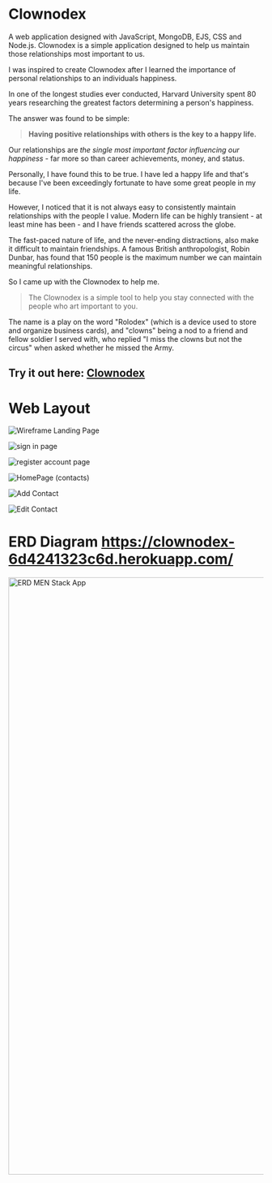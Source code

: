 # Clownodex

A web application designed with JavaScript, MongoDB, EJS, CSS and Node.js. Clownodex is a simple application designed to help us maintain those relationships most important to us.

I was inspired to create Clownodex after I learned the importance of personal relationships to an individuals happiness. 

In one of the longest studies ever conducted, Harvard University spent 80 years researching the greatest factors determining a person's happiness. 

The answer was found to be simple:

> **Having positive relationships with others is the key to a happy life.**

Our relationships are *the single most important factor influencing our happiness* - far more so than career achievements, money, and status.

Personally, I have found this to be true. I have led a happy life and that's because I've been exceedingly fortunate to have some great people in my life. 

However, I noticed that it is not always easy to consistently maintain relationships with the people I value. Modern life can be highly transient - at least mine has been - and I have friends scattered across the globe.

The fast-paced nature of life, and the never-ending distractions, also make it difficult to maintain friendships. A famous British anthropologist, Robin Dunbar, has found that 150 people is the maximum number we can maintain meaningful relationships.

So I came up with the Clownodex to help me.

> The Clownodex is a simple tool to help you stay connected with the people who art important to you.

The name is a play on the word "Rolodex" (which is a device used to store and organize business cards), and "clowns" being a nod to a friend and fellow soldier I served with, who replied "I miss the clowns but not the circus" when asked whether he missed the Army. 

## Try it out here: [Clownodex](https://clownodex-6d4241323c6d.herokuapp.com/)

# Web Layout

![Wireframe Landing Page](https://github.com/user-attachments/assets/138d0690-bbb6-4054-bbf7-526451c1bccf)

![sign in page](https://github.com/user-attachments/assets/431278ba-106b-4132-b975-432c66f5575b)

![register account page](https://github.com/user-attachments/assets/c163270e-f889-4d46-8440-ce06c58a74ee)

![HomePage (contacts)](https://github.com/user-attachments/assets/b83be0be-98df-45e2-94ce-f55b4ee7b9d2)

![Add Contact](https://github.com/user-attachments/assets/f02e68f2-3cec-492c-8dfd-541db9d6d14d)

![Edit Contact](https://github.com/user-attachments/assets/ece98cc9-28ea-4647-a1ea-8c9951c31621)


# ERD Diagram https://clownodex-6d4241323c6d.herokuapp.com/

<img width="1177" alt="ERD MEN Stack App" src="https://github.com/user-attachments/assets/d31a0187-c0b1-46b0-b0f5-c686af70e302">
